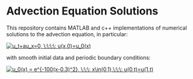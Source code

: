 # Advection Equation Solutions
This repository contains MATLAB and c++ implementations of numerical solutions to the advection equation, in particular:

<a href="https://www.codecogs.com/eqnedit.php?latex=u_t&plus;au_x=0,&space;\:\:\:\:&space;u(x,0)=u_0(x)" target="_blank"><img src="https://latex.codecogs.com/gif.latex?u_t&plus;au_x=0,&space;\:\:\:\:&space;u(x,0)=u_0(x)" title="u_t+au_x=0, \:\:\:\: u(x,0)=u_0(x)" /></a>

with smooth initial data and periodic boundary conditions:

<a href="https://www.codecogs.com/eqnedit.php?latex=u_0(x)&space;=&space;e^{-100(x-0.3)^2},&space;\:\:\:&space;x\in(0,1),\:\:\:&space;u(0,t)=u(1,t)" target="_blank"><img src="https://latex.codecogs.com/gif.latex?u_0(x)&space;=&space;e^{-100(x-0.3)^2},&space;\:\:\:&space;x\in(0,1),\:\:\:&space;u(0,t)=u(1,t)" title="u_0(x) = e^{-100(x-0.3)^2}, \:\:\: x\in(0,1),\:\:\: u(0,t)=u(1,t)" /></a>

